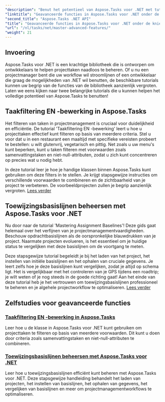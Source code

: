 ```yaml
---
"description": "Benut het potentieel van Aspose.Tasks voor .NET met tutorials over taakfiltering, toewijzingsbasislijnen en geavanceerde functies voor effectief projectbeheer."
"linktitle": "Geavanceerde functies in Aspose.Tasks voor .NET onder de knie krijgen"
"second_title": "Aspose.Tasks .NET API"
"title": "Geavanceerde functies in Aspose.Tasks voor .NET onder de knie krijgen"
"url": "/nl/tasks/net/master-advanced-features/"
"weight": 21
---
```


## Invoering

Aspose.Tasks voor .NET is een krachtige bibliotheek die is ontworpen om ontwikkelaars te helpen projecttaken naadloos te beheren. Of u nu een projectmanager bent die uw workflow wil stroomlijnen of een ontwikkelaar die graag de mogelijkheden van .NET wil benutten, de beschikbare tutorials kunnen uw begrip van de functies van de bibliotheek aanzienlijk vergroten. Laten we eens kijken naar twee belangrijke tutorials die u kunnen helpen het volledige potentieel van Aspose.Tasks te benutten!

## Taakfiltering EN -bewerking in Aspose.Tasks

Het filteren van taken in projectmanagement is cruciaal voor duidelijkheid en efficiëntie. De tutorial 'Taakfiltering EN -bewerking' leert u hoe u projecttaken effectief kunt filteren op basis van meerdere criteria. Stel u voor dat u in een restaurant een maaltijd met specifieke vereisten probeert te bestellen: u wilt glutenvrij, vegetarisch en pittig. Net zoals u uw menu's kunt beperken, kunt u taken filteren met voorwaarden zoals samenvattingstaken en niet-null-attributen, zodat u zich kunt concentreren op precies wat u nodig hebt.

In deze tutorial leer je hoe je handige klassen binnen Aspose.Tasks kunt gebruiken om deze filters in te stellen. Je krijgt stapsgewijze instructies om verschillende voorwaarden te combineren en de zichtbaarheid van je project te verbeteren. De voorbeeldprojecten zullen je begrip aanzienlijk vergroten. [Lees verder](./task-filtering-and-operation/)

## Toewijzingsbasislijnen beheersen met Aspose.Tasks voor .NET

Nu door naar de tutorial 'Mastering Assignment Baselines'! Deze gids gaat helemaal over het verfijnen van je projectmanagementvaardigheden. Beschouw opdrachtbasislijnen als de oorspronkelijke blauwdrukken van je project. Naarmate projecten evolueren, is het essentieel om je huidige status te vergelijken met deze basislijnen om de voortgang te meten.

Deze stapsgewijze tutorial begeleidt je bij het laden van het project, het instellen van initiële basislijnen en het ophalen van cruciale gegevens. Je leert zelfs hoe je deze basislijnen kunt vergelijken, zodat je altijd op schema ligt. Het is vergelijkbaar met het controleren van je GPS tijdens een roadtrip; je wilt weten of je nog steeds in de goede richting gaat! Aan het einde van deze tutorial heb je het vertrouwen om toewijzingsbasislijnen professioneel te beheren en je algehele projectworkflow te optimaliseren. [Lees verder](./mastering-assignment-baseline/)

## Zelfstudies voor geavanceerde functies
### [Taakfiltering EN -bewerking in Aspose.Tasks](./task-filtering-and-operation/)
Leer hoe u de klasse in Aspose.Tasks voor .NET kunt gebruiken om projecttaken te filteren op basis van meerdere voorwaarden. Dit kunt u doen door criteria zoals samenvattingstaken en niet-null-attributen te combineren.
### [Toewijzingsbasislijnen beheersen met Aspose.Tasks voor .NET](./mastering-assignment-baseline/)
Leer hoe u toewijzingsbasislijnen efficiënt kunt beheren met Aspose.Tasks voor .NET. Deze stapsgewijze handleiding behandelt het laden van projecten, het instellen van basislijnen, het ophalen van gegevens, het vergelijken van basislijnen en meer om projectmanagementworkflows te optimaliseren.